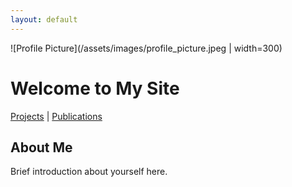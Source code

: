 ```yaml
---
layout: default
---
```


![Profile Picture](/assets/images/profile_picture.jpeg | width=300)

# Welcome to My Site

[Projects](/projects.md) | [Publications](/publications.md)

## About Me

Brief introduction about yourself here.

